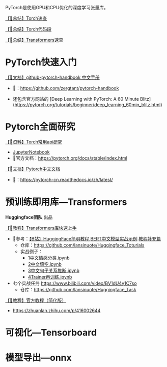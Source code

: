 PyTorch是使用GPU和CPU优化的深度学习张量库。

[【🎩总结】Torch速查](detail/PyTorch/Torch速查.md)

[【🌂总结】Torch代码段](detail/PyTorch/Torch代码段.md)

[【🎩总结】Transformers速查](detail/PyTorch/Transformers速查.md)


# PyTorch快速入门

[【🚀文档】github-pytorch-handbook 中文手册](detail/PyTorch/PyTorch中文手册.md)

- 🔗：https://github.com/zergtant/pytorch-handbook

- 还包含官方网站的 [Deep Learning with PyTorch: A 60 Minute Blitz] (https://pytorch.org/tutorials/beginner/deep_learning_60min_blitz.html) 



# Pytorch全面研究

[【📖资料】Torch常用api研究](detail/PyTorch/Torch常用api研究.md)

- [JupyterNotebook](detail/PyTorch/Torch常用api研究.ipynb)
- 🔗官方文档：https://pytorch.org/docs/stable/index.html



[【🚀文档】Pytorch中文文档](detail/PyTorch/PyTorch中文文档.md)

- 🔗：https://pytorch-cn.readthedocs.io/zh/latest/



# 预训练即用库—Transformers 

**Huggingface团队**  出品

[【🐰教程】Transformers库快速上手](detail/PyTorch/Transformers库快速上手.md)

- 🔗参考：[【B站】HuggingFace简明教程,BERT中文模型实战示例](https://www.bilibili.com/video/BV1a44y1H7Jc)	[教程补充篇](https://www.bilibili.com/video/BV1Cr4y1V7mF)
  - 仓库：https://github.com/lansinuote/Huggingface_Toturials
  - 实战例子：
    -  [1中文情感分类.ipynb](detail/PyTorch/实战_Transformers库快速上手/1中文情感分类.ipynb) 
    -  [2中文填空.ipynb](detail/PyTorch/实战_Transformers库快速上手/2中文填空.ipynb) 
    -  [3中文句子关系推断.ipynb](detail/PyTorch/实战_Transformers库快速上手/3中文句子关系推断.ipynb) 
    -  [4Trainer再训练.ipynb](detail/PyTorch/实战_Transformers库快速上手/4Trainer再训练.ipynb) 
- 七个实战任务 https://www.bilibili.com/video/BV1dU4y1C7so
  - 仓库：https://github.com/lansinuote/Huggingface_Task
  



[【🚀教程】官方教程（简化版）](detail/python/Transformers官方教程（简化版）.md)

- https://zhuanlan.zhihu.com/p/416002644



# 可视化—Tensorboard



# 模型导出—onnx

